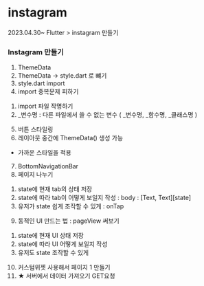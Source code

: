 # instagram
2023.04.30~
Flutter > instagram 만들기

### Instagram 만들기 
1. ThemeData 
2. ThemeData -> style.dart 로 뺴기 
3. style.dart import 
4. import 중복문제 피하기 
  1) import 파일 작명하기
  2) _변수명 : 다른 파일에서 쓸 수 없는 변수 ( _변수명, _함수명, _클래스명 )
5. 버튼 스타일링
6. 레이아웃 중간에 ThemeData() 생성 가능 
  - 가까운 스타일을 적용
7. BottomNavigationBar
8. 페이지 나누기
  1) state에 현재 tab의 상태 저장
  2) state에 따라 tab이 어떻게 보일지 작성 : body : [Text, Text][state]
  3) 유저가 state 쉽게 조작할 수 있게 : onTap 
9. 동적인 UI 만드는 법 : pageView 써보기 
  1) state에 현재 UI 상태 저장 
  2) state에 따라 UI 어떻게 보일지 작성 
  3) 유저도 state 조작할 수 있게
10. 커스텀위젯 사용해서 페이지 1 만들기
11. ★ 서버에서 데이터 가져오기 GET요청

